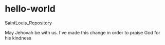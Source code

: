# hello-world
SaintLouis_Repository

May Jehovah be with us.
I've made this change in order to praise God for his kindness
